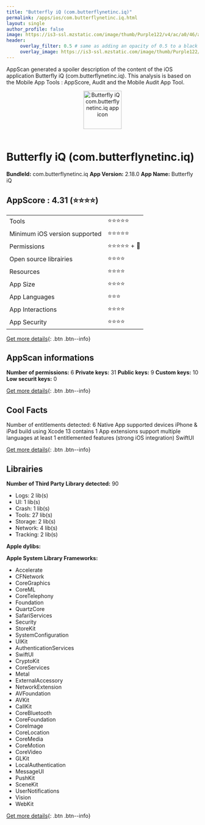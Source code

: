 ```yaml
---
title: "Butterfly iQ (com.butterflynetinc.iq)"
permalink: /apps/ios/com.butterflynetinc.iq.html
layout: single
author_profile: false
image: https://is3-ssl.mzstatic.com/image/thumb/Purple122/v4/ac/a0/46/aca04639-d6fe-95ca-e4c5-93ba055f9d3a/AppIcon-1x_U007emarketing-0-7-0-85-220.png/512x512bb.jpg
header: 
     overlay_filter: 0.5 # same as adding an opacity of 0.5 to a black background
     overlay_image: https://is3-ssl.mzstatic.com/image/thumb/Purple122/v4/ac/a0/46/aca04639-d6fe-95ca-e4c5-93ba055f9d3a/AppIcon-1x_U007emarketing-0-7-0-85-220.png/512x512bb.jpg
---
```

AppScan generated a spoiler description of the content of the iOS application Butterfly iQ (com.butterflynetinc.iq). This analysis is based on the Mobile App Tools : AppScore, Audit and the Mobile Audit App Tool.

  
  
<div style="text-align: center;"><img src="https://is3-ssl.mzstatic.com/image/thumb/Purple122/v4/ac/a0/46/aca04639-d6fe-95ca-e4c5-93ba055f9d3a/AppIcon-1x_U007emarketing-0-7-0-85-220.png/512x512bb.jpg" width="100" height="100" alt="Butterfly iQ com.butterflynetinc.iq app icon"></div></br>
  
# Butterfly iQ (com.butterflynetinc.iq)

**BundleId:** com.butterflynetinc.iq
**App Version:** 2.18.0
**App Name:** Butterfly iQ


## AppScore : 4.31 (⭐️⭐️⭐️⭐️) 

<table>
<tr><td> Tools </td><td> ⭐️⭐️⭐️⭐️⭐️ </td></tr>
<tr><td> Minimum iOS version supported </td><td> ⭐️⭐️⭐️⭐️⭐️ </td></tr>
<tr><td> Permissions </td><td> ⭐️⭐️⭐️⭐️⭐️ + 🌟 </td></tr>
<tr><td> Open source librairies </td><td> ⭐️⭐️⭐️⭐️ </td></tr>
<tr><td> Resources </td><td> ⭐️⭐️⭐️⭐️ </td></tr>
<tr><td> App Size </td><td> ⭐️⭐️⭐️⭐️ </td></tr>
<tr><td> App Languages </td><td> ⭐️⭐️⭐️ </td></tr>
<tr><td> App Interactions </td><td> ⭐️⭐️⭐️⭐️ </td></tr>
<tr><td> App Security </td><td> ⭐️⭐️⭐️⭐️ </td></tr>
</table>

[Get more details](/pricing.html){: .btn .btn--info}  
  
## AppScan informations 

**Number of permissions:** 6
**Private keys:** 31
**Public keys:** 9
**Custom keys:** 10
**Low securit keys:** 0
  
[Get more details](/pricing.html){: .btn .btn--info}

## Cool Facts

Number of entitlements detected: 6
Native App
supported devices iPhone & iPad
build using Xcode 13
contains 1 App extensions
support multiple languages
at least 1 entitlemented features (strong iOS integration)
SwiftUI
  
[Get more details](/pricing.html){: .btn .btn--info}

## Librairies 
**Number of Third Party Library detected:** 90
- Logs: 2 lib(s)
- UI: 1 lib(s)
- Crash: 1 lib(s)
- Tools: 27 lib(s)
- Storage: 2 lib(s)
- Network: 4 lib(s)
- Tracking: 2 lib(s)

**Apple dylibs:**


**Apple System Library Frameworks:**
- Accelerate
- CFNetwork
- CoreGraphics
- CoreML
- CoreTelephony
- Foundation
- QuartzCore
- SafariServices
- Security
- StoreKit
- SystemConfiguration
- UIKit
- AuthenticationServices
- SwiftUI
- CryptoKit
- CoreServices
- Metal
- ExternalAccessory
- NetworkExtension
- AVFoundation
- AVKit
- CallKit
- CoreBluetooth
- CoreFoundation
- CoreImage
- CoreLocation
- CoreMedia
- CoreMotion
- CoreVideo
- GLKit
- LocalAuthentication
- MessageUI
- PushKit
- SceneKit
- UserNotifications
- Vision
- WebKit


  
[Get more details](/pricing.html){: .btn .btn--info}

